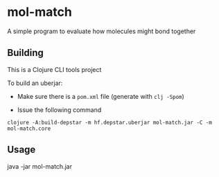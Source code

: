 # mol-match

A simple program to evaluate how molecules might bond together

## Building

This is a Clojure CLI tools project

To build an uberjar:

- Make sure there is a `pom.xml` file (generate with `clj -Spom`)

- Issue the following command
```
clojure -A:build-depstar -m hf.depstar.uberjar mol-match.jar -C -m mol-match.core
```

## Usage

java -jar mol-match.jar <sequence-length> <output-file>
